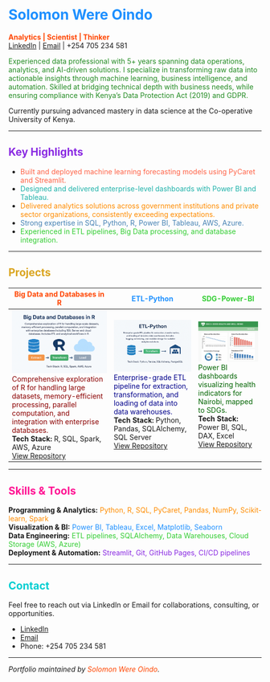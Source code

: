 # <span style="color:#1E90FF">Solomon Were Oindo</span>

**<span style="color:#FF4500">Analytics | Scientist | Thinker</span>**  
[LinkedIn](https://www.linkedin.com/in/solomonwere) | [Email](mailto:oindosolo705@gmail.com) | +254 705 234 581

<span style="color:#228B22">Experienced data professional with 5+ years spanning data operations, analytics, and AI-driven solutions. I specialize in transforming raw data into actionable insights through machine learning, business intelligence, and automation. Skilled at bridging technical depth with business needs, while ensuring compliance with Kenya’s Data Protection Act (2019) and GDPR.</span>

Currently pursuing advanced mastery in data science at the Co-operative University of Kenya.

---

## <span style="color:#8A2BE2">Key Highlights</span>

- <span style="color:#FF6347">Built and deployed machine learning forecasting models using PyCaret and Streamlit.</span>  
- <span style="color:#20B2AA">Designed and delivered enterprise-level dashboards with Power BI and Tableau.</span>  
- <span style="color:#FF8C00">Delivered analytics solutions across government institutions and private sector organizations, consistently exceeding expectations.</span>  
- <span style="color:#4682B4">Strong expertise in SQL, Python, R, Power BI, Tableau, AWS, Azure.</span>  
- <span style="color:#32CD32">Experienced in ETL pipelines, Big Data processing, and database integration.</span>

---

## <span style="color:#DAA520">Projects</span>

| <span style="color:#FF4500">Big Data and Databases in R</span> | <span style="color:#1E90FF">ETL-Python</span> | <span style="color:#32CD32">SDG-Power-BI</span> |
|-----------------------------|------------|--------------|
| <img src="bigdata-r.png" width="200"/><br/><span style="color:#8B0000">Comprehensive exploration of R for handling large datasets, memory-efficient processing, parallel computation, and integration with enterprise databases.</span><br/><b>Tech Stack:</b> R, SQL, Spark, AWS, Azure<br/><a href="https://github.com/solowere/Big-Data-and-Database-in-R">View Repository</a> | <img src="etl-python.png" width="200"/><br/><span style="color:#00008B">Enterprise-grade ETL pipeline for extraction, transformation, and loading of data into data warehouses.</span><br/><b>Tech Stack:</b> Python, Pandas, SQLAlchemy, SQL Server<br/><a href="https://github.com/solowere/ETL-Python">View Repository</a> | <img src="sdg-powerbi.png" width="200"/><br/><span style="color:#006400">Power BI dashboards visualizing health indicators for Nairobi, mapped to SDGs.</span><br/><b>Tech Stack:</b> Power BI, SQL, DAX, Excel<br/><a href="https://github.com/solowere/SDG-Power-BI">View Repository</a> |

---

## <span style="color:#FF1493">Skills & Tools</span>

**Programming & Analytics:** <span style="color:#FF8C00">Python, R, SQL, PyCaret, Pandas, NumPy, Scikit-learn, Spark</span>  
**Visualization & BI:** <span style="color:#1E90FF">Power BI, Tableau, Excel, Matplotlib, Seaborn</span>  
**Data Engineering:** <span style="color:#32CD32">ETL pipelines, SQLAlchemy, Data Warehouses, Cloud Storage (AWS, Azure)</span>  
**Deployment & Automation:** <span style="color:#8A2BE2">Streamlit, Git, GitHub Pages, CI/CD pipelines</span>  

---

## <span style="color:#00CED1">Contact</span>

Feel free to reach out via LinkedIn or Email for collaborations, consulting, or opportunities.  

- [LinkedIn](https://www.linkedin.com/in/solomonwere)  
- [Email](mailto:oindosolo705@gmail.com)  
- Phone: +254 705 234 581  

---

*Portfolio maintained by <span style="color:#FF4500">Solomon Were Oindo</span>.*
